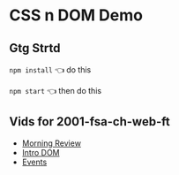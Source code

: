 # CSS n DOM Demo

## Gtg Strtd

`npm install` 👈 do this

`npm start` 👈 then do this

## Vids for 2001-fsa-ch-web-ft

- [Morning Review](https://youtu.be/JpISLj-o2oo)
- [Intro DOM](https://youtu.be/g84PRQsl9_k)
- [Events](https://youtu.be/ydGvmtXY41s)

